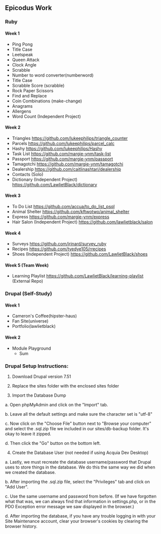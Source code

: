 ## Epicodus Work

### Ruby

#### Week 1

* Ping Pong
* Title Case
* Leetspeak
* Queen Attack
* Clock Angle
* Scrabble
* Number to word converter(numberword)
* Title Case
* Scrabble Score (scrabble)
* Rock Paper Scissors
* Find and Replace
* Coin Combinations (make-change)
* Anagrams
* Allergens
* Word Count (Independent Project)

#### Week 2

* Triangles         https://github.com/lukeephilips/triangle_counter
* Parcels           https://github.com/lukeephilips/parcel_calc
* Hashy             https://github.com/lukeephilips/Hashy
* Task List         https://github.com/margie-ynm/task-list
* Passport          https://github.com/margie-ynm/passport
* Tamagotchi        https://github.com/margie-ynm/tamagotchi
* Dealership        https://github.com/caitlinashtari/dealership
* Contacts  (Solo)
* Dictionary (Independent Project)  https://github.com/LawlietBlack/dictionary

#### Week 3

* To Do List                        https://github.com/accua/to_do_list_psql
* Animal Shelter                    https://github.com/kftwotwo/animal_shelter
* Express                           https://github.com/margie-ynm/express
* Hair Salon (Independent Project)  https://github.com/lawlietblack/salon

#### Week 4

* Surveys                     https://github.com/jrinard/survey_ruby
* Recipes                     https://github.com/tyedye105/rrecipes
* Shoes (Independent Project) https://github.com/LawlietBlack/shoes

#### Week 5 (Team Week)

* Learning Playlist https://github.com/LawlietBlack/learning-playlist (External Repo)

### Drupal (Self-Study)

#### Week 1

* Cameron's Coffee(hipster-haus)
* Fan Site(universe)
* Portfolio(lawlietblack)

#### Week 2

* Module Playground
  * Sum



### Drupal Setup Instructions:

1. Download Drupal version 7.51

2. Replace the sites folder with the enclosed sites folder

3. Import the Database Dump

  a. Open phpMyAdmin and click on the "Import" tab.

  b. Leave all the default settings and make sure the character set is "utf-8"

  c. Now click on the "Choose File" button next to "Browse your computer" and select the .sql.zip file we included in our sites/db-backup folder. It's okay to leave it zipped.

  d. Then click the "Go" button on the bottom left.

4. Create the Database User (not needed if using Acquia Dev Desktop)

  a. Lastly, we must recreate the database username/password that Drupal uses to store things in the database. We do this the same way we did when we created the database.

  b. After importing the .sql.zip file, select the "Privileges" tab and click on "Add User".

  c. Use the same username and password from before. (If we have forgotten what that was, we can always find that information in settings.php, or in the PDO Exception error message we saw displayed in the browser.)

  d. After importing the database, if you have any trouble logging in with your Site Maintenance account, clear your browser's cookies by clearing the browser history.
